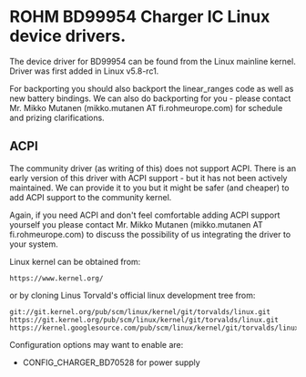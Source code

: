 # ROHM BD99954 Charger IC Linux device drivers.

The device driver for BD99954 can be found from the Linux mainline kernel.
Driver was first added in Linux v5.8-rc1.

For backporting you should also backport the linear_ranges code as well as
new battery bindings. We can also do backporting for you - please contact
Mr. Mikko Mutanen (mikko.mutanen AT fi.rohmeurope.com) for schedule and prizing
clarifications.

## ACPI
The community driver (as writing of this) does not support ACPI. There is an
early version of this driver with ACPI support - but it has not been
actively maintained. We can provide it to you but it might be safer
(and cheaper) to add ACPI support to the community kernel.

Again, if you need ACPI and don't feel comfortable adding ACPI support yourself
you please contact Mr. Mikko Mutanen (mikko.mutanen AT fi.rohmeurope.com) to
discuss the possibility of us integrating the driver to your system.

Linux kernel can be obtained from:

```
https://www.kernel.org/
```

or by cloning Linus Torvald's official linux development tree from:

```
git://git.kernel.org/pub/scm/linux/kernel/git/torvalds/linux.git
https://git.kernel.org/pub/scm/linux/kernel/git/torvalds/linux.git
https://kernel.googlesource.com/pub/scm/linux/kernel/git/torvalds/linux.git
```

Configuration options may want to enable are:
* CONFIG_CHARGER_BD70528 for power supply
